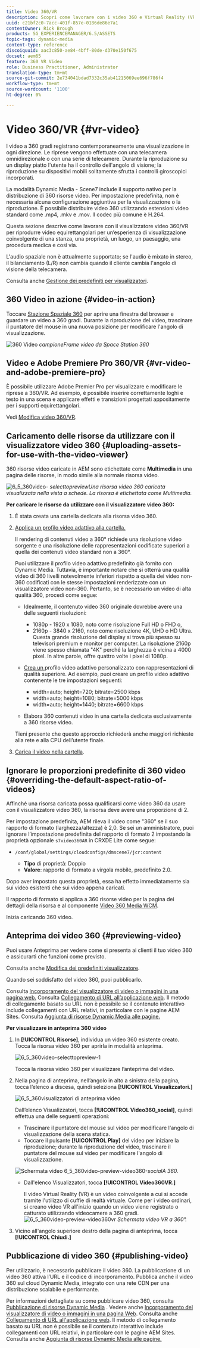 ```yaml
---
title: Video 360/VR
description: Scopri come lavorare con i video 360 e Virtual Reality (VR) in Dynamic Media.
uuid: c21bf2c0-7acc-401f-857e-0186de86e7a1
contentOwner: Rick Brough
products: SG_EXPERIENCEMANAGER/6.5/ASSETS
topic-tags: dynamic-media
content-type: reference
discoiquuid: aac3c850-ae84-4bff-80de-d370e150f675
docset: aem65
feature: 360 VR Video
role: Business Practitioner, Administrator
translation-type: tm+mt
source-git-commit: 2e734041bdad7332c35ab41215069ee696f786f4
workflow-type: tm+mt
source-wordcount: '1100'
ht-degree: 0%

---
```



# Video 360/VR {#vr-video}

I video a 360 gradi registrano contemporaneamente una visualizzazione in ogni direzione. Le riprese vengono effettuate con una telecamera omnidirezionale o con una serie di telecamere. Durante la riproduzione su un display piatto l&#39;utente ha il controllo dell&#39;angolo di visione; la riproduzione su dispositivi mobili solitamente sfrutta i controlli giroscopici incorporati.

La modalità Dynamic Media - Scene7 include il supporto nativo per la distribuzione di 360 risorse video. Per impostazione predefinita, non è necessaria alcuna configurazione aggiuntiva per la visualizzazione o la riproduzione. È possibile distribuire video 360 utilizzando estensioni video standard come .mp4, .mkv e .mov. Il codec più comune è H.264.

Questa sezione descrive come lavorare con il visualizzatore video 360/VR per riprodurre video equirettangolari per un’esperienza di visualizzazione coinvolgente di una stanza, una proprietà, un luogo, un paesaggio, una procedura medica e così via.

L&#39;audio spaziale non è attualmente supportato; se l&#39;audio è mixato in stereo, il bilanciamento (L/R) non cambia quando il cliente cambia l&#39;angolo di visione della telecamera.

Consulta anche [Gestione dei predefiniti per visualizzatori](/help/assets/managing-viewer-presets.md).

## 360 Video in azione {#video-in-action}

Toccare [Stazione Spaziale 360](http://mobiletest.scene7.com/s7viewers/html5/Video360Viewer.html?asset=Viewers/space_station_360-AVS) per aprire una finestra del browser e guardare un video a 360 gradi. Durante la riproduzione del video, trascinare il puntatore del mouse in una nuova posizione per modificare l&#39;angolo di visualizzazione.

![360 Video ](assets/6_5_360videoiss_simplified.png)
*campioneFrame video da Space Station 360*

## Video e Adobe Premiere Pro 360/VR {#vr-video-and-adobe-premiere-pro}

È possibile utilizzare Adobe Premier Pro per visualizzare e modificare le riprese a 360/VR. Ad esempio, è possibile inserire correttamente loghi e testo in una scena e applicare effetti e transizioni progettati appositamente per i supporti equirettangolari.

Vedi [Modifica video 360/VR](https://helpx.adobe.com/premiere-pro/how-to/edit-360-vr-video.html).

## Caricamento delle risorse da utilizzare con il visualizzatore video 360 {#uploading-assets-for-use-with-the-video-viewer}

360 risorse video caricate in AEM sono etichettate come **Multimedia** in una pagina delle risorse, in modo simile alla normale risorsa video.

![6_5_360video-](assets/6_5_360video-selecttopreview.png)
*selecttopreviewUna risorsa video 360 caricata visualizzata nella vista a schede. La risorsa è etichettata come Multimedia.*

**Per caricare le risorse da utilizzare con il visualizzatore video 360:**

1. È stata creata una cartella dedicata alla risorsa video 360.
1. [Applica un profilo video adattivo alla cartella.](/help/assets/video-profiles.md#applying-a-video-profile-to-folders)

   Il rendering di contenuti video a 360° richiede una risoluzione video sorgente e una risoluzione delle rappresentazioni codificate superiori a quella dei contenuti video standard non a 360°.

   Puoi utilizzare il profilo video adattivo predefinito già fornito con Dynamic Media. Tuttavia, è importante notare che si otterrà una qualità video di 360 livelli notevolmente inferiori rispetto a quella dei video non-360 codificati con le stesse impostazioni renderizzate con un visualizzatore video non-360. Pertanto, se è necessario un video di alta qualità 360, procedi come segue:

   * Idealmente, il contenuto video 360 originale dovrebbe avere una delle seguenti risoluzioni:

      * 1080p - 1920 x 1080, noto come risoluzione Full HD o FHD o,
      * 2160p - 3840 x 2160, noto come risoluzione 4K, UHD o HD Ultra. Questa grande risoluzione del display si trova più spesso su televisori premium e monitor per computer. La risoluzione 2160p viene spesso chiamata &quot;4K&quot; perché la larghezza è vicina a 4000 pixel. In altre parole, offre quattro volte i pixel di 1080p.
   * [Crea un ](/help/assets/video-profiles.md#creating-a-video-encoding-profile-for-adaptive-streaming) profilo video adattivo personalizzato con rappresentazioni di qualità superiore. Ad esempio, puoi creare un profilo video adattivo contenente le tre impostazioni seguenti:

      * width=auto; height=720; bitrate=2500 kbps
      * width=auto; height=1080; bitrate=5000 kbps
      * width=auto; height=1440; bitrate=6600 kbps
   * Elabora 360 contenuti video in una cartella dedicata esclusivamente a 360 risorse video.

   Tieni presente che questo approccio richiederà anche maggiori richieste alla rete e alla CPU dell’utente finale.

1. [Carica il video nella cartella](/help/assets/managing-video-assets.md#upload-and-preview-video-assets).

## Ignorare le proporzioni predefinite di 360 video {#overriding-the-default-aspect-ratio-of-videos}

Affinché una risorsa caricata possa qualificarsi come video 360 da usare con il visualizzatore video 360, la risorsa deve avere una proporzione di 2.

Per impostazione predefinita, AEM rileva il video come &quot;360&quot; se il suo rapporto di formato (larghezza/altezza) è 2,0. Se sei un amministratore, puoi ignorare l’impostazione predefinita del rapporto di formato 2 impostando la proprietà opzionale `s7video360AR` in CRXDE Lite come segue:

* `/conf/global/settings/cloudconfigs/dmscene7/jcr:content`

   * **Tipo** di proprietà: Doppio
   * **Valore**: rapporto di formato a virgola mobile, predefinito 2.0.

Dopo aver impostato questa proprietà, essa ha effetto immediatamente sia sui video esistenti che sui video appena caricati.

Il rapporto di formato si applica a 360 risorse video per la pagina dei dettagli della risorsa e al componente [Video 360 Media WCM](/help/assets/adding-dynamic-media-assets-to-pages.md#dynamic-media-components).

Inizia caricando 360 video.

## Anteprima dei video 360 {#previewing-video}

Puoi usare Anteprima per vedere come si presenta ai clienti il tuo video 360 e assicurarti che funzioni come previsto.

Consulta anche [Modifica dei predefiniti visualizzatore](/help/assets/managing-viewer-presets.md#editing-viewer-presets).

Quando sei soddisfatto del video 360, puoi pubblicarlo.

Consulta [Incorporamento del visualizzatore di video o immagini in una pagina web.](https://helpx.adobe.com/experience-manager/6-5/help/assets/embed-code.html)
Consulta  [Collegamento di URL all’applicazione web](https://helpx.adobe.com/experience-manager/6-5/help/assets/linking-urls-to-yourwebapplication.html). Il metodo di collegamento basato su URL non è possibile se il contenuto interattivo include collegamenti con URL relativi, in particolare con le pagine AEM Sites.
Consulta [Aggiunta di risorse Dynamic Media alle pagine.](https://helpx.adobe.com/experience-manager/6-5/help/assets/adding-dynamic-media-assets-to-pages.html)

**Per visualizzare in anteprima 360 video**

1. In **[!UICONTROL Risorse]**, individua un video 360 esistente creato. Tocca la risorsa video 360 per aprirla in modalità anteprima.

   ![6_5_360video-selecttopreview-1](assets/6_5_360video-selecttopreview-1.png)

   Tocca la risorsa video 360 per visualizzare l’anteprima del video.

1. Nella pagina di anteprima, nell’angolo in alto a sinistra della pagina, tocca l’elenco a discesa, quindi seleziona **[!UICONTROL Visualizzatori.]**

   ![6_5_360visualizzatori di anteprima video](assets/6_5_360video-preview-viewers.png)

   Dall’elenco Visualizzatori, tocca **[!UICONTROL Video360_social]**, quindi effettua una delle seguenti operazioni:

   * Trascinare il puntatore del mouse sul video per modificare l&#39;angolo di visualizzazione della scena statica.
   * Toccare il pulsante **[!UICONTROL Play]** del video per iniziare la riproduzione; durante la riproduzione del video, trascinare il puntatore del mouse sul video per modificare l&#39;angolo di visualizzazione.

   ![Schermata video 6_5_360video-preview-video360-](assets/6_5_360video-preview-video360-social.png)*socialA 360.*

   * Dall&#39;elenco Visualizzatori, tocca **[!UICONTROL Video360VR.]**

      Il video Virtual Reality (VR) è un video coinvolgente a cui si accede tramite l&#39;utilizzo di cuffie di realtà virtuale. Come per i video ordinari, si creano video VR all&#39;inizio quando un video viene registrato o catturato utilizzando videocamere a 360 gradi.
   ![6_5_360video-preview-video360vr](assets/6_5_360video-preview-video360vr.png)
   *Schermata video VR a 360°.*

1. Vicino all&#39;angolo superiore destro della pagina di anteprima, tocca **[!UICONTROL Chiudi.]**

## Pubblicazione di video 360 {#publishing-video}

Per utilizzarlo, è necessario pubblicare il video 360. La pubblicazione di un video 360 attiva l’URL e il codice di incorporamento. Pubblica anche il video 360 sul cloud Dynamic Media, integrato con una rete CDN per una distribuzione scalabile e performante.

Per informazioni dettagliate su come pubblicare video 360, consulta [Pubblicazione di risorse Dynamic Media](/help/assets/publishing-dynamicmedia-assets.md) .
Vedere anche [Incorporamento del visualizzatore di video o immagini in una pagina Web](https://helpx.adobe.com/experience-manager/6-5/help/assets/embed-code.html).
Consulta anche [Collegamento di URL all&#39;applicazione web](https://helpx.adobe.com/experience-manager/6-5/help/assets/linking-urls-to-yourwebapplication.html). Il metodo di collegamento basato su URL non è possibile se il contenuto interattivo include collegamenti con URL relativi, in particolare con le pagine AEM Sites.
Consulta anche [Aggiunta di risorse Dynamic Media alle pagine.](https://helpx.adobe.com/experience-manager/6-5/help/assets/adding-dynamic-media-assets-to-pages.html)
